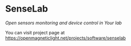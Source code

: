 SenseLab
========
*Open sensors monitoring and device control in Your lab*

You can visit project page at
https://openmagneticlight.net/projects/software/senselab
